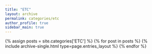 ```yaml
---
title: "ETC"
layout: archive
permalink: categories/etc
author_profile: true
sidebar_main: true
---
```


{% assign posts = site.categories['ETC'] %}
{% for post in posts %} {% include archive-single.html type=page.entries_layout %} 
{% endfor %}